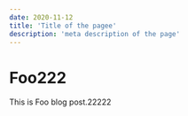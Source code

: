 ```yaml
---
date: 2020-11-12
title: 'Title of the pagee'
description: 'meta description of the page'
---
```


# Foo222

This is Foo blog post.22222
